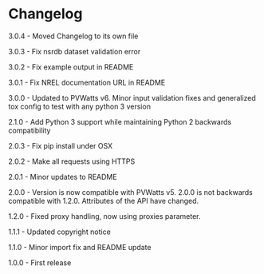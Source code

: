 Changelog
=========
3.0.4 - Moved Changelog to its own file

3.0.3 - Fix nsrdb dataset validation error

3.0.2 - Fix example output in README

3.0.1 - Fix NREL documentation URL in README

3.0.0 - Updated to PVWatts v6. Minor input validation fixes and generalized tox config to test with any python 3 version

2.1.0 - Add Python 3 support while maintaining Python 2 backwards compatibility

2.0.3 - Fix pip install under OSX

2.0.2 - Make all requests using HTTPS

2.0.1 - Minor updates to README

2.0.0 - Version is now compatible with PVWatts v5. 2.0.0 is not backwards compatible with 1.2.0. Attributes of the API have changed.

1.2.0 - Fixed proxy handling, now using proxies parameter.

1.1.1 - Updated copyright notice

1.1.0 - Minor import fix and README update

1.0.0 - First release
 

